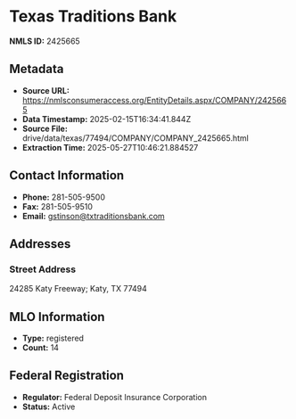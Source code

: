 # Texas Traditions Bank

**NMLS ID:** 2425665

## Metadata
- **Source URL:** https://nmlsconsumeraccess.org/EntityDetails.aspx/COMPANY/2425665
- **Data Timestamp:** 2025-02-15T16:34:41.844Z
- **Source File:** drive/data/texas/77494/COMPANY/COMPANY_2425665.html
- **Extraction Time:** 2025-05-27T10:46:21.884527

## Contact Information
- **Phone:** 281-505-9500
- **Fax:** 281-505-9510
- **Email:** gstinson@txtraditionsbank.com

## Addresses
### Street Address
24285 Katy Freeway; Katy, TX 77494

## MLO Information
- **Type:** registered
- **Count:** 14

## Federal Registration
- **Regulator:** Federal Deposit Insurance Corporation
- **Status:** Active
